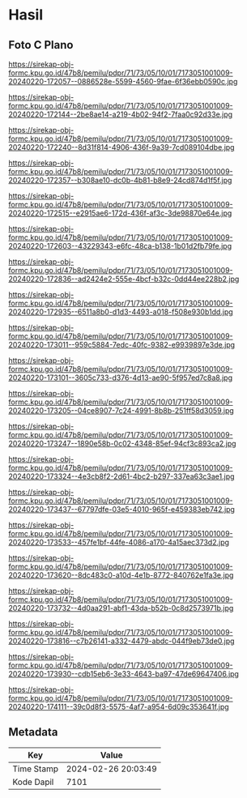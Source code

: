 # Hasil

## Foto C Plano

https://sirekap-obj-formc.kpu.go.id/47b8/pemilu/pdpr/71/73/05/10/01/7173051001009-20240220-172057--0886528e-5599-4560-9fae-6f36ebb0590c.jpg

https://sirekap-obj-formc.kpu.go.id/47b8/pemilu/pdpr/71/73/05/10/01/7173051001009-20240220-172144--2be8ae14-a219-4b02-94f2-7faa0c92d33e.jpg

https://sirekap-obj-formc.kpu.go.id/47b8/pemilu/pdpr/71/73/05/10/01/7173051001009-20240220-172240--8d31f814-4906-436f-9a39-7cd089104dbe.jpg

https://sirekap-obj-formc.kpu.go.id/47b8/pemilu/pdpr/71/73/05/10/01/7173051001009-20240220-172357--b308ae10-dc0b-4b81-b8e9-24cd874d1f5f.jpg

https://sirekap-obj-formc.kpu.go.id/47b8/pemilu/pdpr/71/73/05/10/01/7173051001009-20240220-172515--e2915ae6-172d-436f-af3c-3de98870e64e.jpg

https://sirekap-obj-formc.kpu.go.id/47b8/pemilu/pdpr/71/73/05/10/01/7173051001009-20240220-172603--43229343-e6fc-48ca-b138-1b01d2fb79fe.jpg

https://sirekap-obj-formc.kpu.go.id/47b8/pemilu/pdpr/71/73/05/10/01/7173051001009-20240220-172836--ad2424e2-555e-4bcf-b32c-0dd44ee228b2.jpg

https://sirekap-obj-formc.kpu.go.id/47b8/pemilu/pdpr/71/73/05/10/01/7173051001009-20240220-172935--6511a8b0-d1d3-4493-a018-f508e930b1dd.jpg

https://sirekap-obj-formc.kpu.go.id/47b8/pemilu/pdpr/71/73/05/10/01/7173051001009-20240220-173011--959c5884-7edc-40fc-9382-e9939897e3de.jpg

https://sirekap-obj-formc.kpu.go.id/47b8/pemilu/pdpr/71/73/05/10/01/7173051001009-20240220-173101--3605c733-d376-4d13-ae90-5f957ed7c8a8.jpg

https://sirekap-obj-formc.kpu.go.id/47b8/pemilu/pdpr/71/73/05/10/01/7173051001009-20240220-173205--04ce8907-7c24-4991-8b8b-251ff58d3059.jpg

https://sirekap-obj-formc.kpu.go.id/47b8/pemilu/pdpr/71/73/05/10/01/7173051001009-20240220-173247--1890e58b-0c02-4348-85ef-94cf3c893ca2.jpg

https://sirekap-obj-formc.kpu.go.id/47b8/pemilu/pdpr/71/73/05/10/01/7173051001009-20240220-173324--4e3cb8f2-2d61-4bc2-b297-337ea63c3ae1.jpg

https://sirekap-obj-formc.kpu.go.id/47b8/pemilu/pdpr/71/73/05/10/01/7173051001009-20240220-173437--67797dfe-03e5-4010-965f-e459383eb742.jpg

https://sirekap-obj-formc.kpu.go.id/47b8/pemilu/pdpr/71/73/05/10/01/7173051001009-20240220-173533--457fe1bf-44fe-4086-a170-4a15aec373d2.jpg

https://sirekap-obj-formc.kpu.go.id/47b8/pemilu/pdpr/71/73/05/10/01/7173051001009-20240220-173620--8dc483c0-a10d-4e1b-8772-840762e1fa3e.jpg

https://sirekap-obj-formc.kpu.go.id/47b8/pemilu/pdpr/71/73/05/10/01/7173051001009-20240220-173732--4d0aa291-abf1-43da-b52b-0c8d2573971b.jpg

https://sirekap-obj-formc.kpu.go.id/47b8/pemilu/pdpr/71/73/05/10/01/7173051001009-20240220-173816--c7b26141-a332-4479-abdc-044f9eb73de0.jpg

https://sirekap-obj-formc.kpu.go.id/47b8/pemilu/pdpr/71/73/05/10/01/7173051001009-20240220-173930--cdb15eb6-3e33-4643-ba97-47de69647406.jpg

https://sirekap-obj-formc.kpu.go.id/47b8/pemilu/pdpr/71/73/05/10/01/7173051001009-20240220-174111--39c0d8f3-5575-4af7-a954-6d09c353641f.jpg


## Metadata

| Key        | Value               |
| ---------- | ------------------- |
| Time Stamp | 2024-02-26 20:03:49 |
| Kode Dapil | 7101                |



